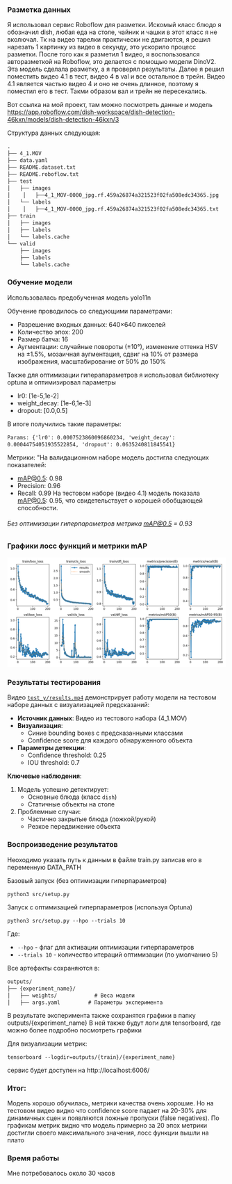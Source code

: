 ### Разметка данных
Я использовал сервис Roboflow для разметки. Искомый класс блюдо я обозначил dish, любая еда на столе, чайник и чашки в этот класс я не вколючал.
Тк на видео тарелки практически не двигаются, я решил нарезать 1 картинку из видео в секунду, это ускорило процесс разметки. После того как я разметил 1 видео, я воспользовался авторазметкой на Roboflow, это делается с помощью модели DinoV2. Эта модель сделала разметку, а я проверял результаты. 
Далее я решил поместить видео 4.1 в тест, видео 4 в val и все остальное в трейн. Видео 4.1 является частью видео 4 и оно не очень длинное, поэтому я поместил его в тест. Такми образом вал и трейн не пересекались.

Вот ссылка на мой проект, там можно посмотреть данные и модель
https://app.roboflow.com/dish-workspace/dish-detection-46kxn/models/dish-detection-46kxn/3

Структура данных следующая:
```
.
├── 4_1.MOV
├── data.yaml
├── README.dataset.txt
├── README.roboflow.txt
├── test
│   ├── images
│    │   ├──4_1_MOV-0000_jpg.rf.459a26874a321523f02fa508edc34365.jpg
│   └── labels
│    │   ├──4_1_MOV-0000_jpg.rf.459a26874a321523f02fa508edc34365.txt
├── train
│   ├── images
│   ├── labels
│   └── labels.cache
└── valid
    ├── images
    ├── labels
    └── labels.cache
```



### Обучение модели
Использовалась предобученная модель yolo11n

Обучение проводилось со следующими параметрами:

- Разрешение входных данных: 640×640 пикселей
- Количество эпох: 200
- Размер батча: 16
- Аугментации: случайные повороты (±10°), изменение оттенка HSV на ±1.5%, мозаичная аугментация,  сдвиг на 10% от размера изображения, масштабирование от 50% до 150%

Также для оптимизации гиперапараметров я использовал библиотеку optuna и оптимизировал параметры 
- lr0: [1e-5,1e-2]
- weight_decay: [1e-6,1e-3]
- dropout: [0.0,0.5]

В итоге получились такие параметры:
```
Params: {'lr0': 0.0007523860096860234, 'weight_decay': 0.00044754051935522854, 'dropout': 0.0635240811845541}
```


Метрики:
"На валидационном наборе модель достигла следующих показателей:
- mAP@0.5: 0.98
- Precision: 0.96
- Recall: 0.99
    На тестовом наборе (видео 4.1) модель показала mAP@0.5: 0.95, что свидетельствует о хорошей обобщающей способности.

###### Без оптимизации гиперпараметров метрика mAP@0.5 = 0.93

### Графики лосс функций и метрики mAP
![results](results/results.png)

### Результаты тестирования

Видео [`test_y/results.mp4`](./test_y/results.mp4) демонстрирует работу модели на тестовом наборе данных с визуализацией предсказаний:

- **Источник данных**: Видео из тестового набора (4_1.MOV)
- **Визуализация**:
  - Синие bounding boxes с предсказанными классами
  - Confidence score для каждого обнаруженного объекта
- **Параметры детекции**:
  - Confidence threshold: 0.25
  - IOU threshold: 0.7

**Ключевые наблюдения**:
1. Модель успешно детектирует:
   - Основные блюда (класс `dish`)
   - Статичные объекты на столе
2. Проблемные случаи:
   - Частично закрытые блюда (ложкой/рукой)
   - Резкое передвижение объекта

### Воспроизведение результатов

Неоходимо указать путь к данным в файле train.py записав его в переменную DATA_PATH

Базовый запуск (без оптимизации гиперпараметров)
```
python3 src/setup.py
```

Запуск с оптимизацией гиперпараметров (используя Optuna)
```
python3 src/setup.py --hpo --trials 10
```

Где:
- `--hpo` - флаг для активации оптимизации гиперпараметров
- `--trials 10` - количество итераций оптимизации (по умолчанию 5)


Все артефакты сохраняются в:

```
outputs/
├── {experiment_name}/
│   ├── weights/            # Веса модели
│   ├── args.yaml         # Параметры эксперимента
```


В результате эксперимента также сохранятся графики в папку outputs/{experiment_name}
В ней также будут логи для tensorboard, где можно более подробно посмотреть графики

Для визуализации метрик:

```
tensorboard --logdir=outputs/{train}/{experiment_name}
```

сервис будет доступен на http://localhost:6006/ 


### Итог:
Модель хорошо обучилась, метрики качества очень хорошие. Но на тестовом видео видно что сonfidence score падает на 20-30% для динамичных сцен и появляются ложные пропуски (false negatives). 
По графикам метрик видно что модель примерно за 20 эпох метрики достигли своего  максимального значения, лосс функции вышли на плато



### Время работы 
Мне потребовалось около 30 часов